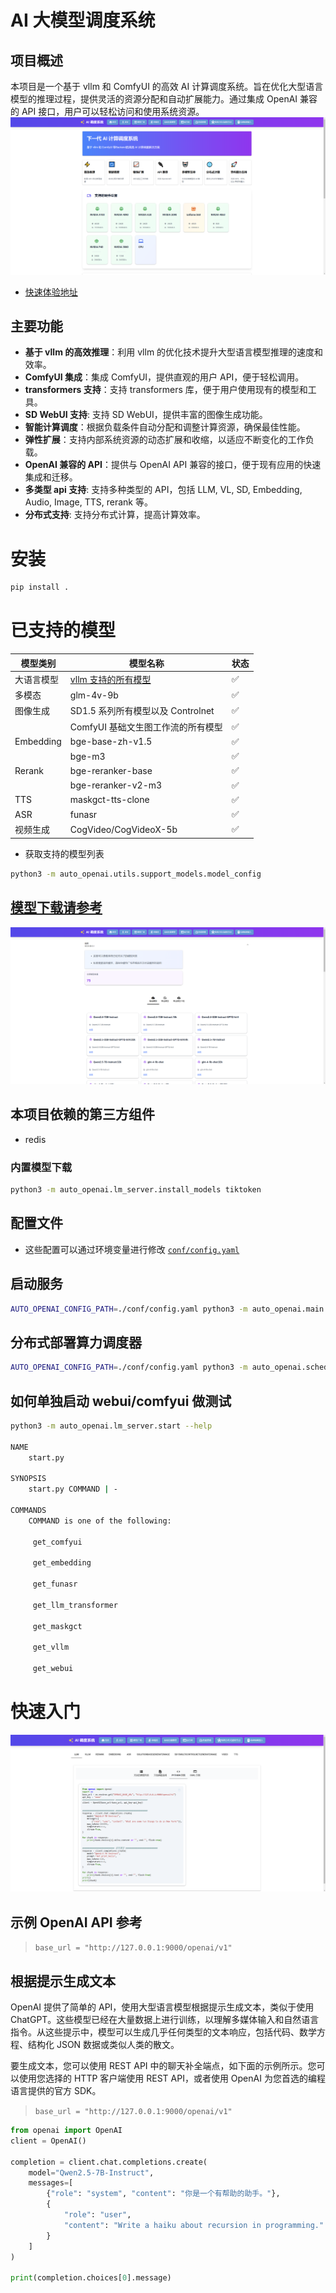 # AI 大模型调度系统

## 项目概述

本项目是一个基于 vllm 和 ComfyUI 的高效 AI 计算调度系统。旨在优化大型语言模型的推理过程，提供灵活的资源分配和自动扩展能力。通过集成 OpenAI 兼容的 API 接口，用户可以轻松访问和使用系统资源。
![](./auto_openai/statics/home.png)
- [快速体验地址](https://auto-openai.cpolar.cn/)

## 主要功能

- **基于 vllm 的高效推理**：利用 vllm 的优化技术提升大型语言模型推理的速度和效率。
- **ComfyUI 集成**：集成 ComfyUI，提供直观的用户 API，便于轻松调用。
- **transformers 支持**：支持 transformers 库，便于用户使用现有的模型和工具。
- **SD WebUI 支持**: 支持 SD WebUI，提供丰富的图像生成功能。
- **智能计算调度**：根据负载条件自动分配和调整计算资源，确保最佳性能。
- **弹性扩展**：支持内部系统资源的动态扩展和收缩，以适应不断变化的工作负载。
- **OpenAI 兼容的 API**：提供与 OpenAI API 兼容的接口，便于现有应用的快速集成和迁移。
- **多类型 api 支持**: 支持多种类型的 API，包括 LLM, VL, SD, Embedding, Audio, Image, TTS, rerank 等。
- **分布式支持**: 支持分布式计算，提高计算效率。



# 安装

```bash
pip install .
```

# 已支持的模型

| 模型类别   | 模型名称                                                                           | 状态 |
| ---------- | ---------------------------------------------------------------------------------- | ---- |
| 大语言模型 | [vllm 支持的所有模型](https://docs.vllm.ai/en/latest/models/supported_models.html) | ✅   |
| 多模态     | glm-4v-9b                                                                          | ✅   |
| 图像生成   | SD1.5 系列所有模型以及 Controlnet                                                  | ✅   |
|            | ComfyUI 基础文生图工作流的所有模型                                                 | ✅   |
| Embedding  | bge-base-zh-v1.5                                                                   | ✅   |
|            | bge-m3                                                                             | ✅   |
| Rerank     | bge-reranker-base                                                                  | ✅   |
|            | bge-reranker-v2-m3                                                                 | ✅   |
| TTS        | maskgct-tts-clone                                                                  | ✅   |
| ASR        | funasr                                                                             | ✅   |
| 视频生成   | CogVideo/CogVideoX-5b                                                              | ✅   |

- 获取支持的模型列表
```bash
python3 -m auto_openai.utils.support_models.model_config
```

## [模型下载请参考](./auto_openai/utils/support_models/model_config.py)

![](./auto_openai/statics/models.png)


## 本项目依赖的第三方组件

- redis

### 内置模型下载

```bash
python3 -m auto_openai.lm_server.install_models tiktoken
```

## 配置文件

- 这些配置可以通过环境变量进行修改
  [`conf/config.yaml`](conf/config.yaml)


## 启动服务

```bash
AUTO_OPENAI_CONFIG_PATH=./conf/config.yaml python3 -m auto_openai.main --port=9000
```

## 分布式部署算力调度器

```bash
AUTO_OPENAI_CONFIG_PATH=./conf/config.yaml python3 -m auto_openai.scheduler
```

## 如何单独启动 webui/comfyui 做测试

```bash
python3 -m auto_openai.lm_server.start --help

NAME
    start.py

SYNOPSIS
    start.py COMMAND | -

COMMANDS
    COMMAND is one of the following:

     get_comfyui

     get_embedding

     get_funasr

     get_llm_transformer

     get_maskgct

     get_vllm

     get_webui
```

# 快速入门
![](./auto_openai/statics/test.png)

## 示例 OpenAI API 参考

> `base_url = "http://127.0.0.1:9000/openai/v1"`

## 根据提示生成文本

OpenAI 提供了简单的 API，使用大型语言模型根据提示生成文本，类似于使用 ChatGPT。这些模型已经在大量数据上进行训练，以理解多媒体输入和自然语言指令。从这些提示中，模型可以生成几乎任何类型的文本响应，包括代码、数学方程、结构化 JSON 数据或类似人类的散文。

要生成文本，您可以使用 REST API 中的聊天补全端点，如下面的示例所示。您可以使用您选择的 HTTP 客户端使用 REST API，或者使用 OpenAI 为您首选的编程语言提供的官方 SDK。

> `base_url = "http://127.0.0.1:9000/openai/v1"`

```python
from openai import OpenAI
client = OpenAI()

completion = client.chat.completions.create(
    model="Qwen2.5-7B-Instruct",
    messages=[
        {"role": "system", "content": "你是一个有帮助的助手。"},
        {
            "role": "user",
            "content": "Write a haiku about recursion in programming."
        }
    ]
)

print(completion.choices[0].message)
```
